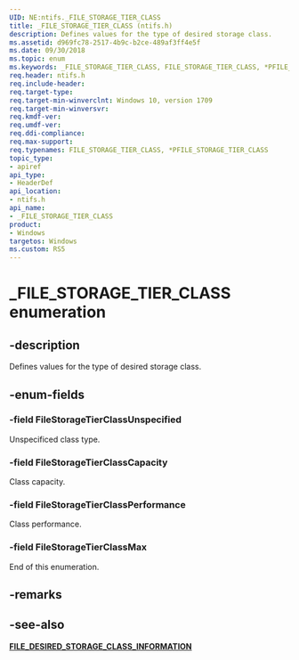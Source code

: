 ```yaml
---
UID: NE:ntifs._FILE_STORAGE_TIER_CLASS
title: _FILE_STORAGE_TIER_CLASS (ntifs.h)
description: Defines values for the type of desired storage class.
ms.assetid: d969fc78-2517-4b9c-b2ce-489af3ff4e5f
ms.date: 09/30/2018
ms.topic: enum
ms.keywords: _FILE_STORAGE_TIER_CLASS, FILE_STORAGE_TIER_CLASS, *PFILE_STORAGE_TIER_CLASS, 
req.header: ntifs.h
req.include-header:
req.target-type:
req.target-min-winverclnt: Windows 10, version 1709
req.target-min-winversvr:
req.kmdf-ver:
req.umdf-ver:
req.ddi-compliance:
req.max-support:
req.typenames: FILE_STORAGE_TIER_CLASS, *PFILE_STORAGE_TIER_CLASS
topic_type: 
- apiref
api_type: 
- HeaderDef
api_location: 
- ntifs.h
api_name: 
- _FILE_STORAGE_TIER_CLASS
product:
- Windows
targetos: Windows
ms.custom: RS5
---
```


# _FILE_STORAGE_TIER_CLASS enumeration

## -description
Defines values for the type of desired storage class.

## -enum-fields

### -field FileStorageTierClassUnspecified 
Unspecificed class type.

### -field FileStorageTierClassCapacity 
Class capacity.

### -field FileStorageTierClassPerformance 
Class performance.

### -field FileStorageTierClassMax 
End of this enumeration.

## -remarks

## -see-also

[**FILE_DESIRED_STORAGE_CLASS_INFORMATION**](ns-ntifs-_file_desired_storage_class_information.md)

